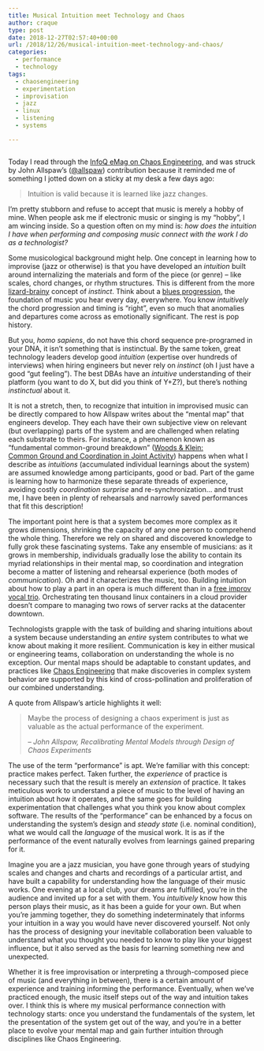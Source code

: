 ```yaml
---
title: Musical Intuition meet Technology and Chaos
author: craque
type: post
date: 2018-12-27T02:57:40+00:00
url: /2018/12/26/musical-intuition-meet-technology-and-chaos/
categories:
  - performance
  - technology
tags:
  - chaosengineering
  - experimentation
  - improvisation
  - jazz
  - linux
  - listening
  - systems

---
```

<figure class="wp-block-image"><img src="https://sounding.com/blog/wp-content/uploads/2018/12/sphere_view-1024x774.png" alt="" class="wp-image-959" srcset="https://sounding.com/blog/wp-content/uploads/2018/12/sphere_view-1024x774.png 1024w, https://sounding.com/blog/wp-content/uploads/2018/12/sphere_view-300x227.png 300w, https://sounding.com/blog/wp-content/uploads/2018/12/sphere_view-768x580.png 768w, https://sounding.com/blog/wp-content/uploads/2018/12/sphere_view.png 1196w" sizes="(max-width: 1024px) 100vw, 1024px" /></figure> 

Today I read through the [InfoQ eMag on Chaos Engineering][1], and was struck by John Allspaw&#8217;s ([@allspaw][2]) contribution because it reminded me of something I jotted down on a sticky at my desk a few days ago:

<blockquote class="wp-block-quote">
  <p>
    Intuition is valid because it is learned like jazz changes.
  </p>
</blockquote>

I&#8217;m pretty stubborn and refuse to accept that music is merely a hobby of mine. When people ask me if electronic music or singing is my &#8220;hobby&#8221;, I am wincing inside. So a question often on my mind is: _how does the intuition I have when performing and composing music connect with the work I do as a technologist?_

Some musicological background might help. One concept in learning how to improvise (jazz or otherwise) is that you have developed an _intuition_ built around internalizing the materials and form of the piece (or genre) &#8211; like scales, chord changes, or rhythm structures. This is different from the more [lizard-brainy][3] concept of _instinct_. Think about a [blues progression][4], the foundation of music you hear every day, everywhere. You know _intuitively_ the chord progression and timing is &#8220;right&#8221;, even so much that anomalies and departures come across as emotionally significant. The rest is pop history.

But you, _homo sapiens_, do not have this chord sequence <g class="gr_ gr\_6 gr-alert gr\_spell gr\_inline\_cards gr\_disable\_anim_appear ContextualSpelling ins-del" id="6" data-gr-id="6">pre-programed</g>&nbsp;in your DNA, it isn&#8217;t something that is instinctual. By the same token, great technology leaders develop good _intuition_ (expertise over hundreds of interviews) when hiring engineers but never rely on _instinct_ (oh I just have a good &#8220;gut feeling&#8221;). The best DBAs have an _intuitive_ understanding of their platform (you want to do X, but did you think of Y+Z?), but there&#8217;s nothing _instinctual_ about it.  


It is not a stretch, then, to recognize that intuition in improvised music can be directly compared to how Allspaw writes about the &#8220;mental map&#8221; that engineers develop. They each have their own subjective view on relevant (but overlapping) parts of the system and are challenged when relating each substrate to theirs. For instance, a phenomenon known as &#8220;fundamental common-ground breakdown&#8221; ([Woods & Klein: Common&nbsp;Ground&nbsp;and&nbsp;Coordination&nbsp;in&nbsp;Joint&nbsp;Activity][5]) happens when what I describe as _intuitions_ (accumulated individual learnings about the system) are assumed knowledge among participants, good or bad. Part of the game is learning how to harmonize these separate threads of experience, avoiding costly _coordination surprise_ and re-synchronization&#8230; and trust me, I have been in plenty of rehearsals and narrowly saved performances that fit this description!

The important point here is that a system becomes more complex as it grows dimensions, shrinking the capacity of any one person to comprehend the whole thing. Therefore we rely on shared and discovered knowledge to fully grok these fascinating systems. Take any ensemble of musicians:&nbsp;as it grows in membership, individuals gradually lose the ability to contain its myriad relationships in their mental map, so coordination and integration become a matter of listening and rehearsal experience (both modes of _communication_). Oh and it characterizes the music, too. Building intuition about how to play a part in an opera is much different than in a [free improv vocal trio][6]. Orchestrating ten thousand <g class="gr_ gr\_305 gr-alert gr\_spell gr\_inline\_cards gr\_run\_anim ContextualSpelling ins-del multiReplace" id="305" data-gr-id="305">linux</g> containers in a cloud provider doesn&#8217;t compare to managing two rows of server racks at the <g class="gr_ gr\_859 gr-alert gr\_spell gr\_inline\_cards gr\_run\_anim ContextualSpelling ins-del" id="859" data-gr-id="859">datacenter</g> downtown.

Technologists grapple with the task of building and sharing intuitions about a system because understanding an _entire_ system contributes to what we know about making it more resilient. Communication is key in either musical or engineering teams, collaboration on understanding the whole is no exception. Our mental maps should be adaptable to constant updates, and practices like [Chaos Engineering][7] that make discoveries in complex system behavior are supported by this kind of cross-pollination and proliferation of our combined understanding.

A quote from Allspaw&#8217;s article highlights it well:

<blockquote class="wp-block-quote">
  <p>
    Maybe the process of designing a chaos experiment is just as valuable as the actual performance of the experiment.
  </p>
  
  <cite>&#8211; John Allspaw, Recalibrating Mental Models through Design of Chaos Experiments</cite>
</blockquote>

The use of the term &#8220;performance&#8221; is apt. We&#8217;re familiar with this concept: practice makes perfect. Taken further, the _experience_ of practice is necessary such that the result is merely an _extension_ of practice. It takes meticulous work to understand a piece of music to the level of having an intuition about how it operates, and the same goes for building experimentation that challenges what you think you know about complex software. The results of the &#8220;performance&#8221; can be enhanced by a focus on understanding the system&#8217;s design and _steady state_ (i.e. nominal condition), what we would call the _language_ of the musical work. It is as if the performance of the event naturally evolves from learnings gained preparing for it.

Imagine you are a jazz musician, you have gone through years of studying scales and changes and charts and recordings of a particular artist, and have built a capability for understanding how the language of their music works. One evening at a local club, your dreams are fulfilled, you&#8217;re in the audience and invited up for a set with them. You _intuitively_ know how this person plays their music, as it has been a guide for your own. But when you&#8217;re jamming together, they do something indeterminately that informs your intuition in a way you would have never discovered yourself. Not only has the process of designing your inevitable collaboration been valuable to understand what you thought you needed to know to play like your biggest influence, but it also served as the basis for learning something new and unexpected.

Whether it is free improvisation or interpreting a through-composed piece of music (and everything in between), there is a certain amount of experience and training informing the performance. Eventually, when we&#8217;ve practiced enough, the music itself steps out of the way and intuition takes over. I think this is where my musical performance connection with technology starts: once you understand the fundamentals of the system, let the presentation of the system get out of the way, and you&#8217;re in a better place to evolve your mental map and gain further intuition through disciplines like Chaos Engineering.[][8]

 [1]: https://www.infoq.com/minibooks/emag-chaos-engineering
 [2]: https://twitter.com/allspaw
 [3]: https://en.wikipedia.org/wiki/Triune_brain
 [4]: https://en.wikipedia.org/wiki/Twelve-bar_blues
 [5]: https://onlinelibrary.wiley.com/doi/10.1002/0471739448.ch6
 [6]: https://commavoices.bandcamp.com/
 [7]: https://principlesofchaos.org/
 [8]: https://www.linkedin.com/pulse/would-chaos-any-othername-casey-rosenthal/